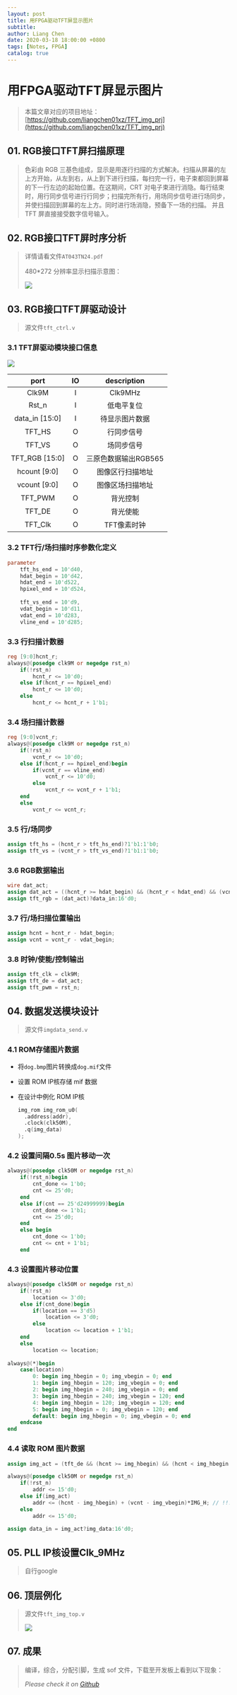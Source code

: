 ```yaml
---
layout: post
title: 用FPGA驱动TFT屏显示图片
subtitle:
author: Liang Chen
date: 2020-03-18 18:00:00 +0800
tags: [Notes, FPGA]
catalog: true
---
```


<head>
    <script src="https://cdn.mathjax.org/mathjax/latest/MathJax.js?config=TeX-AMS-MML_HTMLorMML" type="text/javascript"></script>
    <script type="text/x-mathjax-config">
        MathJax.Hub.Config({
            tex2jax: {
            skipTags: ['script', 'noscript', 'style', 'textarea', 'pre'],
            inlineMath: [['$','$']]
            }
        });
    </script>
</head>

# 用FPGA驱动TFT屏显示图片

> 本篇文章对应的项目地址：[https://github.com/liangchen01xz/TFT_img_prj](https://github.com/liangchen01xz/TFT_img_prj)

## 01. RGB接口TFT屏扫描原理

> 色彩由 RGB 三基色组成，显示是用逐行扫描的方式解决。扫描从屏幕的左上方开始，从左到右，从上到下进行扫描，每扫完一行，电子束都回到屏幕的下一行左边的起始位置。在这期间，CRT 对电子束进行消隐。每行结束时，用行同步信号进行行同步；扫描完所有行，用场同步信号进行场同步，并使扫描回到屏幕的左上方。同时进行场消隐，预备下一场的扫描。 并且TFT 屏直接接受数字信号输入。

## 02. RGB接口TFT屏时序分析

> 详情请看文件`AT043TN24.pdf`
>
> 480*272 分辨率显示扫描示意图：
>
> ![]({{site.url}}/img/in-post/notes/480_272.png)

## 03. RGB接口TFT屏驱动设计

> 源文件`tft_ctrl.v`

### 3.1 TFT屏驱动模块接口信息

<img src="{{site.url}}/img/in-post/notes/TFT驱动模块接口.png"  />

| port   | IO     | description |
| :----: | :----: | :----: |
| Clk9M  | I      | Clk9MHz     |
| Rst_n | I | 低电平复位 |
| data_in [15:0] | I | 待显示图片数据 |
| TFT_HS | O | 行同步信号 |
| TFT_VS | O | 场同步信号 |
| TFT_RGB [15:0] | O | 三原色数据输出RGB565 |
| hcount [9:0] | O | 图像区行扫描地址 |
| vcount [9:0] | O | 图像区场扫描地址 |
| TFT_PWM | O | 背光控制 |
| TFT_DE | O | 背光使能 |
| TFT_Clk | O | TFT像素时钟 |

### 3.2 TFT行/场扫描时序参数化定义

```verilog
parameter
	tft_hs_end = 10'd40,
	hdat_begin = 10'd42,
	hdat_end = 10'd522,
	hpixel_end = 10'd524,
		
	tft_vs_end = 10'd9,
	vdat_begin = 10'd11,
	vdat_end = 10'd283,
	vline_end = 10'd285;
```

### 3.3 行扫描计数器

```verilog
reg [9:0]hcnt_r;
always@(posedge clk9M or negedge rst_n)
	if(!rst_n)
		hcnt_r <= 10'd0;
	else if(hcnt_r == hpixel_end)
		hcnt_r <= 10'd0;
	else
		hcnt_r <= hcnt_r + 1'b1;
```

### 3.4 场扫描计数器

```verilog
reg [9:0]vcnt_r;
always@(posedge clk9M or negedge rst_n)
	if(!rst_n)
		vcnt_r <= 10'd0;
	else if(hcnt_r == hpixel_end)begin
		if(vcnt_r == vline_end)
			vcnt_r <= 10'd0;
		else 
			vcnt_r <= vcnt_r + 1'b1;
	end
	else
		vcnt_r <= vcnt_r;
```

### 3.5 行/场同步

```verilog
assign tft_hs = (hcnt_r > tft_hs_end)?1'b1:1'b0;
assign tft_vs = (vcnt_r > tft_vs_end)?1'b1:1'b0;
```

### 3.6 RGB数据输出

```verilog
wire dat_act;
assign dat_act = ((hcnt_r >= hdat_begin) && (hcnt_r < hdat_end) && (vcnt_r >= vdat_begin) && (vcnt_r < vdat_end))?1'b1:1'b0;
assign tft_rgb = (dat_act)?data_in:16'd0;
```

### 3.7 行/场扫描位置输出

```verilog
assign hcnt = hcnt_r - hdat_begin;
assign vcnt = vcnt_r - vdat_begin;
```

### 3.8 时钟/使能/控制输出

```verilog
assign tft_clk = clk9M;
assign tft_de = dat_act;
assign tft_pwm = rst_n;
```

## 04. 数据发送模块设计

> 源文件`imgdata_send.v`

### 4.1 ROM存储图片数据

- 将`dog.bmp`图片转换成`dog.mif`文件

- 设置 ROM IP核存储 mif 数据

- 在设计中例化 ROM IP核

  ```verilog
  img_rom img_rom_u0(
  	.address(addr),
  	.clock(clk50M),
  	.q(img_data)
  ); 
  ```

### 4.2 设置间隔0.5s 图片移动一次

```verilog
always@(posedge clk50M or negedge rst_n)
	if(!rst_n)begin
		cnt_done <= 1'b0;
		cnt <= 25'd0;
	end
	else if(cnt == 25'd24999999)begin
		cnt_done <= 1'b1;
		cnt <= 25'd0;
	end
	else begin
		cnt_done <= 1'b0;
		cnt <= cnt + 1'b1;
	end
```

### 4.3 设置图片移动位置

```verilog
always@(posedge clk50M or negedge rst_n)
	if(!rst_n)
		location <= 3'd0;
	else if(cnt_done)begin
		if(location == 3'd5)
			location <= 3'd0;
		else 
			location <= location + 1'b1;
	end
	else 
		location <= location;
		
always@(*)begin
	case(location)
		0: begin img_hbegin = 0; img_vbegin = 0; end
		1: begin img_hbegin = 120; img_vbegin = 0; end
		2: begin img_hbegin = 240; img_vbegin = 0; end
		3: begin img_hbegin = 240; img_vbegin = 120; end
		4: begin img_hbegin = 120; img_vbegin = 120; end
		5: begin img_hbegin = 0; img_vbegin = 120; end
		default: begin img_hbegin = 0; img_vbegin = 0; end 
	endcase
end
```

### 4.4 读取 ROM 图片数据

```verilog
assign img_act = (tft_de && (hcnt >= img_hbegin) && (hcnt < img_hbegin + IMG_H) && (vcnt >= img_vbegin) && (vcnt < img_vbegin + IMG_V))?1'b1:1'b0;

always@(posedge clk50M or negedge rst_n)
	if(!rst_n)
		addr <= 15'd0;
	else if(img_act)
        addr <= (hcnt - img_hbegin) + (vcnt - img_vbegin)*IMG_H; // !!!
	else
		addr <= 15'd0;

assign data_in = img_act?img_data:16'd0;
```

## 05. PLL IP核设置Clk_9MHz

> 自行google

## 06. 顶层例化

> 源文件`tft_img_top.v`
>
> ![]({{site.url}}/img/in-post/notes/top.png)

## 07. 成果

> 编译，综合，分配引脚，生成 sof 文件，下载至开发板上看到以下现象：
>
> *Please check it on [Github](https://github.com/liangchen01xz/TFT_img_prj/blob/master/dog.gif)* 
